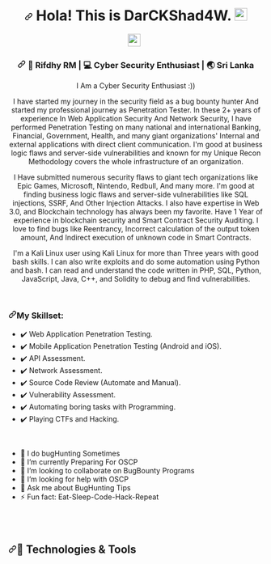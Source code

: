 <div align="center">
  <h1><a id="user-content--hola-this-is-DarCKShad4W-" class="anchor" aria-hidden="true" href="#-hola-this-is-DarCKShad4W-"><svg class="octicon octicon-link" viewBox="0 0 16 16" version="1.1" width="16" height="16" aria-hidden="true"><path fill-rule="evenodd" d="M7.775 3.275a.75.75 0 001.06 1.06l1.25-1.25a2 2 0 112.83 2.83l-2.5 2.5a2 2 0 01-2.83 0 .75.75 0 00-1.06 1.06 3.5 3.5 0 004.95 0l2.5-2.5a3.5 3.5 0 00-4.95-4.95l-1.25 1.25zm-4.69 9.64a2 2 0 010-2.83l2.5-2.5a2 2 0 012.83 0 .75.75 0 001.06-1.06 3.5 3.5 0 00-4.95 0l-2.5 2.5a3.5 3.5 0 004.95 4.95l1.25-1.25a.75.75 0 00-1.06-1.06l-1.25 1.25a2 2 0 01-2.83 0z"></path></svg></a> Hola! This is DarCKShad4W. <a target="_blank" rel="noopener noreferrer" href="https://camo.githubusercontent.com/e8e7b06ecf583bc040eb60e44eb5b8e0ecc5421320a92929ce21522dbc34c891/68747470733a2f2f6d656469612e67697068792e636f6d2f6d656469612f6876524a434c467a6361737252346961377a2f67697068792e676966"><img src="https://camo.githubusercontent.com/e8e7b06ecf583bc040eb60e44eb5b8e0ecc5421320a92929ce21522dbc34c891/68747470733a2f2f6d656469612e67697068792e636f6d2f6d656469612f6876524a434c467a6361737252346961377a2f67697068792e676966" width="25px" data-canonical-src="https://media.giphy.com/media/hvRJCLFzcasrR4ia7z/giphy.gif" style="max-width:100%;"></a></h1>
</div>

<p align="center"> 
<a href="https://www.linkedin.com/in/rifdhy-rm-8767b9101" rel="nofollow"><img height="25" src="https://camo.githubusercontent.com/a80d00f23720d0bc9f55481cfcd77ab79e141606829cf16ec43f8cacc7741e46/68747470733a2f2f696d672e736869656c64732e696f2f62616467652f4c696e6b6564496e2d3030373742353f7374796c653d666f722d7468652d6261646765266c6f676f3d6c696e6b6564696e266c6f676f436f6c6f723d7768697465" data-canonical-src="https://img.shields.io/badge/LinkedIn-0077B5?style=for-the-badge&amp;logo=linkedin&amp;logoColor=white" style="max-width:100%;"></a>&nbsp;&nbsp;
</p>
<div align="center">
<h3><a id="DarCKShad4W" class="anchor" aria-hidden="true" href="#DarCKShad4W"><svg class="octicon octicon-link" viewBox="0 0 16 16" version="1.1" width="16" height="16" aria-hidden="true"><path fill-rule="evenodd" d="M7.775 3.275a.75.75 0 001.06 1.06l1.25-1.25a2 2 0 112.83 2.83l-2.5 2.5a2 2 0 01-2.83 0 .75.75 0 00-1.06 1.06 3.5 3.5 0 004.95 0l2.5-2.5a3.5 3.5 0 00-4.95-4.95l-1.25 1.25zm-4.69 9.64a2 2 0 010-2.83l2.5-2.5a2 2 0 012.83 0 .75.75 0 001.06-1.06 3.5 3.5 0 00-4.95 0l-2.5 2.5a3.5 3.5 0 004.95 4.95l1.25-1.25a.75.75 0 00-1.06-1.06l-1.25 1.25a2 2 0 01-2.83 0z"></path></svg></a> <g-emoji class="g-emoji" alias="boy" fallback-src="https://github.githubassets.com/images/icons/emoji/unicode/1f466.png">👦</g-emoji> Rifdhy RM | <g-emoji class="g-emoji" alias="computer" fallback-src="https://github.githubassets.com/images/icons/emoji/unicode/1f4bb.png">💻</g-emoji> Cyber Security Enthusiast | <g-emoji class="g-emoji" alias="earth_asia" fallback-src="https://github.githubassets.com/images/icons/emoji/unicode/1f30f.png">🌏</g-emoji> Sri Lanka </h3> </div>
<div align="center">
<p>  
I Am a Cyber Security Enthusiast :)) 
</p>
<p>I have started my journey in the security field as a bug bounty hunter And started my professional journey as Penetration Tester. In these 2+ years of experience In Web Application Security And Network Security, I have performed Penetration Testing on many national and international Banking, Financial, Government, Health, and many giant organizations' Internal and external applications with direct client communication. I'm good at business logic flaws and server-side vulnerabilities and known for my Unique Recon Methodology covers the whole infrastructure of an organization.

I Have submitted numerous security flaws to giant tech organizations like Epic Games, Microsoft, Nintendo, Redbull, And many more. I'm good at finding business logic flaws and server-side vulnerabilities like SQL injections, SSRF, And Other Injection Attacks. I also have expertise in Web 3.0, and Blockchain technology has always been my favorite. Have 1 Year of experience in blockchain security and Smart Contract Security Auditing. I love to find bugs like Reentrancy, Incorrect calculation of the output token amount, And Indirect execution of unknown code in Smart Contracts.

I'm a Kali Linux user using Kali Linux for more than Three years with good bash skills. I can also write exploits and do some automation using Python and bash. I can read and understand the code written in PHP, SQL, Python, JavaScript, Java, C++, and Solidity to debug and find vulnerabilities.</p></div></br>


<h3><a id="user-content-my-skillset" class="anchor" aria-hidden="true" href="#my-skillset"><svg class="octicon octicon-link" viewBox="0 0 16 16" version="1.1" width="16" height="16" aria-hidden="true"><path fill-rule="evenodd" d="M7.775 3.275a.75.75 0 001.06 1.06l1.25-1.25a2 2 0 112.83 2.83l-2.5 2.5a2 2 0 01-2.83 0 .75.75 0 00-1.06 1.06 3.5 3.5 0 004.95 0l2.5-2.5a3.5 3.5 0 00-4.95-4.95l-1.25 1.25zm-4.69 9.64a2 2 0 010-2.83l2.5-2.5a2 2 0 012.83 0 .75.75 0 001.06-1.06 3.5 3.5 0 00-4.95 0l-2.5 2.5a3.5 3.5 0 004.95 4.95l1.25-1.25a.75.75 0 00-1.06-1.06l-1.25 1.25a2 2 0 01-2.83 0z"></path></svg></a>My Skillset:</h3>

<ul>
<li><g-emoji class="g-emoji" alias="heavy_check_mark" fallback-src="https://github.githubassets.com/images/icons/emoji/unicode/2714.png">✔️</g-emoji> Web Application  Penetration Testing.</li>
<li><g-emoji class="g-emoji" alias="heavy_check_mark" fallback-src="https://github.githubassets.com/images/icons/emoji/unicode/2714.png">✔️</g-emoji> Mobile Application Penetration Testing (Android and iOS).</li>
<li><g-emoji class="g-emoji" alias="heavy_check_mark" fallback-src="https://github.githubassets.com/images/icons/emoji/unicode/2714.png">✔️</g-emoji> API Assessment.</li>
<li><g-emoji class="g-emoji" alias="heavy_check_mark" fallback-src="https://github.githubassets.com/images/icons/emoji/unicode/2714.png">✔️</g-emoji> Network Assessment.</li>
<li><g-emoji class="g-emoji" alias="heavy_check_mark" fallback-src="https://github.githubassets.com/images/icons/emoji/unicode/2714.png">✔️</g-emoji> Source Code Review (Automate and Manual).</li>
<li><g-emoji class="g-emoji" alias="heavy_check_mark" fallback-src="https://github.githubassets.com/images/icons/emoji/unicode/2714.png">✔️</g-emoji> Vulnerability Assessment. </li>
<li><g-emoji class="g-emoji" alias="heavy_check_mark" fallback-src="https://github.githubassets.com/images/icons/emoji/unicode/2714.png">✔️</g-emoji> Automating boring tasks with Programming.</li>
<li><g-emoji class="g-emoji" alias="heavy_check_mark" fallback-src="https://github.githubassets.com/images/icons/emoji/unicode/2714.png">✔️</g-emoji> Playing CTFs and Hacking.</li>
</ul>

  <br>

- 🔭 I do bugHunting Sometimes </a>
- 🌱 I’m currently Preparing For OSCP
- 👯 I’m looking to collaborate on BugBounty Programs
- 🤔 I’m looking for help with OSCP
- 💬 Ask me about BugHunting Tips
- ⚡ Fun fact: Eat-Sleep-Code-Hack-Repeat

<br></br>

<h2><a id="user-content--technologies--tools" class="anchor" aria-hidden="true" href="#-technologies--tools"><svg class="octicon octicon-link" viewBox="0 0 16 16" version="1.1" width="16" height="16" aria-hidden="true"><path fill-rule="evenodd" d="M7.775 3.275a.75.75 0 001.06 1.06l1.25-1.25a2 2 0 112.83 2.83l-2.5 2.5a2 2 0 01-2.83 0 .75.75 0 00-1.06 1.06 3.5 3.5 0 004.95 0l2.5-2.5a3.5 3.5 0 00-4.95-4.95l-1.25 1.25zm-4.69 9.64a2 2 0 010-2.83l2.5-2.5a2 2 0 012.83 0 .75.75 0 001.06-1.06 3.5 3.5 0 00-4.95 0l-2.5 2.5a3.5 3.5 0 004.95 4.95l1.25-1.25a.75.75 0 00-1.06-1.06l-1.25 1.25a2 2 0 01-2.83 0z"></path></svg></a><g-emoji class="g-emoji" alias="wrench" fallback-src="https://github.githubassets.com/images/icons/emoji/unicode/1f527.png">🔧</g-emoji> Technologies &amp; Tools</h2>


<p><a target="_blank" rel="noopener noreferrer" href="https://camo.githubusercontent.com/d729e37a83cf3a3bbdf2f7f25d4524addc948d35381b5bd748e95b1054abe3b8/68747470733a2f2f696d672e736869656c64732e696f2f62616467652f4f532d4c696e75782d696e666f726d6174696f6e616c3f7374796c653d666f722d7468652d6261646765266c6f676f3d6c696e7578266c6f676f436f6c6f723d776869746526636f6c6f723d726564"><img src="https://camo.githubusercontent.com/d729e37a83cf3a3bbdf2f7f25d4524addc948d35381b5bd748e95b1054abe3b8/68747470733a2f2f696d672e736869656c64732e696f2f62616467652f4f532d4c696e75782d696e666f726d6174696f6e616c3f7374796c653d666f722d7468652d6261646765266c6f676f3d6c696e7578266c6f676f436f6c6f723d776869746526636f6c6f723d726564" alt="" data-canonical-src="https://img.shields.io/badge/OS-Linux-informational?style=for-the-badge&amp;logo=linux&amp;logoColor=white&amp;color=red" style="max-width:100%;"></a>
<a target="_blank" rel="noopener noreferrer" href="https://camo.githubusercontent.com/082c63fc08e8e32523e5c2fcdc489b60c11d6f61b6abcb1c3208331d2ad24bb3/68747470733a2f2f696d672e736869656c64732e696f2f62616467652f5368656c6c2d426173682d696e666f726d6174696f6e616c3f7374796c653d666f722d7468652d6261646765266c6f676f3d676e752d62617368266c6f676f436f6c6f723d776869746526636f6c6f723d726564"><img src="https://camo.githubusercontent.com/082c63fc08e8e32523e5c2fcdc489b60c11d6f61b6abcb1c3208331d2ad24bb3/68747470733a2f2f696d672e736869656c64732e696f2f62616467652f5368656c6c2d426173682d696e666f726d6174696f6e616c3f7374796c653d666f722d7468652d6261646765266c6f676f3d676e752d62617368266c6f676f436f6c6f723d776869746526636f6c6f723d726564" alt="" data-canonical-src="https://img.shields.io/badge/Shell-Bash-informational?style=for-the-badge&amp;logo=gnu-bash&amp;logoColor=white&amp;color=red" style="max-width:100%;"></a>
<a target="_blank" rel="noopener noreferrer" href="https://camo.githubusercontent.com/54a82516b900bfc1ff6c1b654b6b9fbd42b5f7f765a17d54c64b34ed73fcd4cc/68747470733a2f2f696d672e736869656c64732e696f2f62616467652f436f64652d4a6176615363726970742d696e666f726d6174696f6e616c3f7374796c653d666f722d7468652d6261646765266c6f676f3d6a617661736372697074266c6f676f436f6c6f723d776869746526636f6c6f723d726564"><img src="https://camo.githubusercontent.com/54a82516b900bfc1ff6c1b654b6b9fbd42b5f7f765a17d54c64b34ed73fcd4cc/68747470733a2f2f696d672e736869656c64732e696f2f62616467652f436f64652d4a6176615363726970742d696e666f726d6174696f6e616c3f7374796c653d666f722d7468652d6261646765266c6f676f3d6a617661736372697074266c6f676f436f6c6f723d776869746526636f6c6f723d726564" alt="" data-canonical-src="https://img.shields.io/badge/Code-JavaScript-informational?style=for-the-badge&amp;logo=javascript&amp;logoColor=white&amp;color=red" style="max-width:100%;"></a>
<a target="_blank" rel="noopener noreferrer" href="https://camo.githubusercontent.com/1027acd6ce99dae849db18c5c1e0a8f7d839e66c7657d04e5b81a979751bfada/68747470733a2f2f696d672e736869656c64732e696f2f62616467652f436f64652d4e6f64652e6a732d696e666f726d6174696f6e616c3f7374796c653d666f722d7468652d6261646765266c6f676f3d4e6f64652e6a73266c6f676f436f6c6f723d776869746526636f6c6f723d726564"><img src="https://camo.githubusercontent.com/1027acd6ce99dae849db18c5c1e0a8f7d839e66c7657d04e5b81a979751bfada/68747470733a2f2f696d672e736869656c64732e696f2f62616467652f436f64652d4e6f64652e6a732d696e666f726d6174696f6e616c3f7374796c653d666f722d7468652d6261646765266c6f676f3d4e6f64652e6a73266c6f676f436f6c6f723d776869746526636f6c6f723d726564" alt="" data-canonical-src="https://img.shields.io/badge/Code-Node.js-informational?style=for-the-badge&amp;logo=Node.js&amp;logoColor=white&amp;color=red" style="max-width:100%;"></a>
<a target="_blank" rel="noopener noreferrer" href="https://camo.githubusercontent.com/7dbf984e8f9b500932eadbd6760cc2598a8b74054e59fd9c70c07599a1bda8c4/68747470733a2f2f696d672e736869656c64732e696f2f62616467652f436f64652d52656163742d696e666f726d6174696f6e616c3f7374796c653d666f722d7468652d6261646765266c6f676f3d5265616374266c6f676f436f6c6f723d776869746526636f6c6f723d726564"><img src="https://camo.githubusercontent.com/7dbf984e8f9b500932eadbd6760cc2598a8b74054e59fd9c70c07599a1bda8c4/68747470733a2f2f696d672e736869656c64732e696f2f62616467652f436f64652d52656163742d696e666f726d6174696f6e616c3f7374796c653d666f722d7468652d6261646765266c6f676f3d5265616374266c6f676f436f6c6f723d776869746526636f6c6f723d726564" alt="" data-canonical-src="https://img.shields.io/badge/Code-React-informational?style=for-the-badge&amp;logo=React&amp;logoColor=white&amp;color=red" style="max-width:100%;"></a>
<a target="_blank" rel="noopener noreferrer" href="https://camo.githubusercontent.com/23ee5f626894be922675e4a56437b5e245686c5425de4c626ae725ff66f6941d/68747470733a2f2f696d672e736869656c64732e696f2f62616467652f436f64652d432d696e666f726d6174696f6e616c3f7374796c653d666f722d7468652d6261646765266c6f676f3d63266c6f676f436f6c6f723d776869746526636f6c6f723d726564"><img src="https://camo.githubusercontent.com/23ee5f626894be922675e4a56437b5e245686c5425de4c626ae725ff66f6941d/68747470733a2f2f696d672e736869656c64732e696f2f62616467652f436f64652d432d696e666f726d6174696f6e616c3f7374796c653d666f722d7468652d6261646765266c6f676f3d63266c6f676f436f6c6f723d776869746526636f6c6f723d726564" alt="" data-canonical-src="https://img.shields.io/badge/Code-C-informational?style=for-the-badge&amp;logo=c&amp;logoColor=white&amp;color=red" style="max-width:100%;"></a>
<a target="_blank" rel="noopener noreferrer" href="https://camo.githubusercontent.com/507a49d69d0d704fada193da28a93cec07f423556688f48033d2508e0812e58a/68747470733a2f2f696d672e736869656c64732e696f2f62616467652f436f64652d456d6265646465645f432d696e666f726d6174696f6e616c3f7374796c653d666f722d7468652d6261646765266c6f676f3d63266c6f676f436f6c6f723d776869746526636f6c6f723d726564"><img src="https://camo.githubusercontent.com/507a49d69d0d704fada193da28a93cec07f423556688f48033d2508e0812e58a/68747470733a2f2f696d672e736869656c64732e696f2f62616467652f436f64652d456d6265646465645f432d696e666f726d6174696f6e616c3f7374796c653d666f722d7468652d6261646765266c6f676f3d63266c6f676f436f6c6f723d776869746526636f6c6f723d726564" alt="" data-canonical-src="https://img.shields.io/badge/Code-Embedded_C-informational?style=for-the-badge&amp;logo=c&amp;logoColor=white&amp;color=red" style="max-width:100%;"></a>
<a target="_blank" rel="noopener noreferrer" href="https://camo.githubusercontent.com/452ad9065271ec6e8aa57101807bc44d094022868daf3445ba1867c4dad5ba91/68747470733a2f2f696d672e736869656c64732e696f2f62616467652f436f64652d536f757263655061776e2d696e666f726d6174696f6e616c3f7374796c653d666f722d7468652d6261646765266c6f676f3d536f757263652d456e67696e65266c6f676f436f6c6f723d776869746526636f6c6f723d726564"><img src="https://camo.githubusercontent.com/452ad9065271ec6e8aa57101807bc44d094022868daf3445ba1867c4dad5ba91/68747470733a2f2f696d672e736869656c64732e696f2f62616467652f436f64652d536f757263655061776e2d696e666f726d6174696f6e616c3f7374796c653d666f722d7468652d6261646765266c6f676f3d536f757263652d456e67696e65266c6f676f436f6c6f723d776869746526636f6c6f723d726564" alt="" data-canonical-src="https://img.shields.io/badge/Code-SourcePawn-informational?style=for-the-badge&amp;logo=Source-Engine&amp;logoColor=white&amp;color=red" style="max-width:100%;"></a>
<a target="_blank" rel="noopener noreferrer" href="https://camo.githubusercontent.com/31e44bdc79ab2d630deb12e48412c6a211bf9accaf1cfc5604fb775b581c1420/68747470733a2f2f696d672e736869656c64732e696f2f62616467652f546f6f6c2d4d7953514c2d696e666f726d6174696f6e616c3f7374796c653d666f722d7468652d6261646765266c6f676f3d4d7953514c266c6f676f436f6c6f723d776869746526636f6c6f723d726564"><img src="https://camo.githubusercontent.com/31e44bdc79ab2d630deb12e48412c6a211bf9accaf1cfc5604fb775b581c1420/68747470733a2f2f696d672e736869656c64732e696f2f62616467652f546f6f6c2d4d7953514c2d696e666f726d6174696f6e616c3f7374796c653d666f722d7468652d6261646765266c6f676f3d4d7953514c266c6f676f436f6c6f723d776869746526636f6c6f723d726564" alt="" data-canonical-src="https://img.shields.io/badge/Tool-MySQL-informational?style=for-the-badge&amp;logo=MySQL&amp;logoColor=white&amp;color=red" style="max-width:100%;"></a>
<a target="_blank" rel="noopener noreferrer" href="https://camo.githubusercontent.com/ca4a7f09862909ce9b18b6dccae896315be19b969f7467cee74db881fb9be757/68747470733a2f2f696d672e736869656c64732e696f2f62616467652f546f6f6c2d4d6f6e676f44422d696e666f726d6174696f6e616c3f7374796c653d666f722d7468652d6261646765266c6f676f3d4d6f6e676f4442266c6f676f436f6c6f723d776869746526636f6c6f723d726564"><img src="https://camo.githubusercontent.com/ca4a7f09862909ce9b18b6dccae896315be19b969f7467cee74db881fb9be757/68747470733a2f2f696d672e736869656c64732e696f2f62616467652f546f6f6c2d4d6f6e676f44422d696e666f726d6174696f6e616c3f7374796c653d666f722d7468652d6261646765266c6f676f3d4d6f6e676f4442266c6f676f436f6c6f723d776869746526636f6c6f723d726564" alt="" data-canonical-src="https://img.shields.io/badge/Tool-MongoDB-informational?style=for-the-badge&amp;logo=MongoDB&amp;logoColor=white&amp;color=red" style="max-width:100%;"></a></p>


